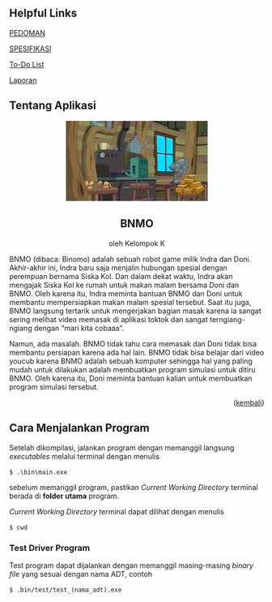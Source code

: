 <a name="atas"></a>

## Helpful Links
[PEDOMAN](https://docs.google.com/document/d/11t4C0ukM1R9XZpaV27yjGu4-riEEUrKAOHLVEFTt-ns/edit)

[SPESIFIKASI](https://docs.google.com/document/d/174x8ajgUTUUfICykoZkaZEuu7K8NyZSkoPlCL5bXgBY/edit)

[To-Do List](https://docs.google.com/spreadsheets/d/1DU8FCL7Znkz1MxpWorClw5tu5nA4lYZaKv_8SKpt2CI/edit#gid=0)

[Laporan](https://docs.google.com/document/d/1WRmV_64yfeUyayw3Pxh-OteWUiBx6ONi/edit#heading=h.3dy6vkm)

## Tentang Aplikasi

<div align="center">
    <img src="readme/bnmo.png" alt="bnmo" style="max-width:20em;"></img>
    <h2>BNMO</h2>
    <p>oleh Kelompok K</p>
</div>


BNMO (dibaca: Binomo) adalah sebuah robot game milik Indra dan Doni. Akhir-akhir ini, Indra baru saja menjalin hubungan spesial dengan perempuan bernama Siska Kol. Dan dalam dekat waktu, Indra akan mengajak Siska Kol ke rumah untuk makan malam bersama Doni dan BNMO. Oleh karena itu, Indra meminta bantuan BNMO dan Doni untuk membantu mempersiapkan makan malam spesial tersebut. Saat itu juga, BNMO langsung tertarik untuk mengerjakan bagian masak karena ia sangat sering melihat video memasak di aplikasi toktok dan sangat terngiang-ngiang dengan “mari kita cobaaa”.

Namun, ada masalah. BNMO tidak tahu cara memasak dan Doni tidak bisa membantu persiapan karena ada hal lain. BNMO tidak bisa belajar dari video youcub karena BNMO adalah sebuah komputer sehingga hal yang paling mudah untuk dilakukan adalah membuatkan program simulasi untuk ditiru BNMO. Oleh karena itu, Doni meminta bantuan kalian untuk membuatkan program simulasi tersebut.

<p align="right">(<a href="#atas">kembali</a>)</p>


## Cara Menjalankan Program
Setelah dikompilasi, jalankan program dengan memanggil langsung *executables* melalui terminal dengan menulis

```
$ .\bin\main.exe
```

sebelum memanggil program, pastikan  *Current Working Directory* terminal berada di **folder utama** program.
 
 *Current Working Directory* terminal dapat dilihat dengan menulis

 ```
 $ cwd
 ```

### Test Driver Program
Test program dapat dijalankan dengan memanggil masing-masing *binary file* yang sesuai dengan nama ADT, contoh
```
$ .bin/test/test_(nama_adt).exe
```
